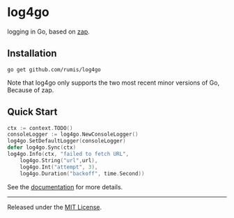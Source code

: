 # log4go

logging in Go, based on [zap](https://github.com/uber-go/zap).

## Installation

`go get github.com/rumis/log4go`

Note that log4go only supports the two most recent minor versions of Go, Because of zap.

## Quick Start

```go
ctx := context.TODO()
consoleLogger := log4go.NewConsoleLogger()
log4go.SetDefaultLogger(consoleLogger)
defer log4go.Sync(ctx)
log4go.Info(ctx, "failed to fetch URL",
    log4go.String("url",url),
    log4go.Int("attempt", 3),
    log4go.Duration("backoff", time.Second))
```

See the [documentation](https://pkg.go.dev/github.com/rumis/log4go) for more details.


<hr>

Released under the [MIT License](LICENSE.txt).